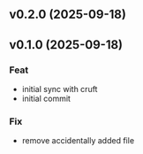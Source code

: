 ## v0.2.0 (2025-09-18)

## v0.1.0 (2025-09-18)

### Feat

- initial sync with cruft
- initial commit

### Fix

- remove accidentally added file
